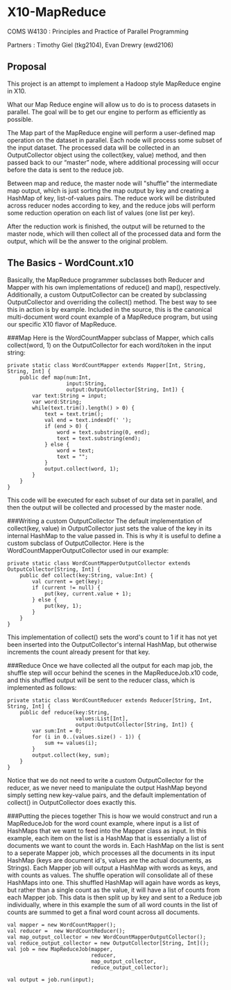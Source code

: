 X10-MapReduce
=============
COMS W4130 : Principles and Practice of Parallel Programming

Partners : Timothy Giel (tkg2104), Evan Drewry (ewd2106)

Proposal
--------
This project is an attempt to implement a Hadoop style MapReduce engine in X10.

What our Map Reduce engine will allow us to do is to process datasets in parallel.
The goal will be to get our engine to perform as efficiently as possible.

The Map part of the MapReduce engine will perform a user-defined map operation on
the dataset in parallel. Each node will process some subset of the input dataset. 
The processed data will be collected in an OutputCollector object using the
collect(key, value) method, and then passed back to our “master” node, where
additional processing will occur before the data is sent to the reduce job.

Between map and reduce, the master node will "shuffle" the intermediate map output,
which is just sorting the map output by key and creating a HashMap of key, 
list-of-values pairs. The reduce work will be distributed across reducer nodes
according to key, and the reduce jobs will perform some reduction operation on
each list of values (one list per key).

After the reduction work is finished, the output will be returned to the master
node, which will then collect all of the processed data and form the output, which
will be the answer to the original problem.


The Basics - WordCount.x10
--------------------------
Basically, the MapReduce programmer subclasses both Reducer and Mapper with his own
implementations of reduce() and map(), respectively. Additionally, a custom
OutputCollector can be created by subclassing OutputCollector and overriding
the collect() method. The best way to see this in action is by example. Included in 
the source, this is the canonical multi-document word count example of a MapReduce
program, but using our specific X10 flavor of MapReduce.

###Map
Here is the WordCountMapper subclass of Mapper, which calls collect(word, 1) on
the OutputCollector for each word/token in the input string:

    private static class WordCountMapper extends Mapper[Int, String, String, Int] {
        public def map(num:Int,
                       input:String,
                       output:OutputCollector[String, Int]) {
            var text:String = input;
            var word:String;
            while(text.trim().length() > 0) {
                text = text.trim();
                val end = text.indexOf(' ');
                if (end > 0) {
                    word = text.substring(0, end);
                    text = text.substring(end);
                } else {
                    word = text;
                    text = "";
                }
                output.collect(word, 1);
            }
        }
    }

This code will be executed for each subset of our data set in parallel, and
then the output will be collected and processed by the master node.

###Writing a custom OutputCollector
The default implementation of collect(key, value) in OutputCollector just sets the
value of the key in its internal HashMap to the value passed in. This is why it
is useful to define a custom subclass of OutputCollector. Here is the
WordCountMapperOutputCollector used in our example:

    private static class WordCountMapperOutputCollector extends OutputCollector[String, Int] {
        public def collect(key:String, value:Int) {
            val current = get(key);
            if (current != null) {
                put(key, current.value + 1);
            } else {
                put(key, 1);
            }
        }
    }

This implementation of collect() sets the word's count to 1 if it has not yet
been inserted into the OutputCollector's internal HashMap, but otherwise
increments the count already present for that key.

###Reduce
Once we have collected all the output for each map job, the shuffle step will
occur behind the scenes in the MapReduceJob.x10 code, and this shuffled output
will be sent to the reducer class, which is implemented as follows:

    private static class WordCountReducer extends Reducer[String, Int, String, Int] {
        public def reduce(key:String,
                          values:List[Int],
                          output:OutputCollector[String, Int]) {
            var sum:Int = 0;
            for (i in 0..(values.size() - 1)) {
                sum += values(i);
            }
            output.collect(key, sum);
        }
    }

Notice that we do not need to write a custom OutputCollector for the reducer, as we
never need to manipulate the output HashMap beyond simply setting new key-value
pairs, and the default implementation of collect() in OutputCollector does exactly
this. 

###Putting the pieces together
This is how we would construct and run a MapReduceJob for the word count example,
where input is a list of HashMaps that we want to feed into the Mapper class as
input. In this example, each item on the list is a HashMap that is essentially
a list of documents we want to count the words in. Each HashMap on the list is
sent to a seperate Mapper job, which processes all the documents in its input
HashMap (keys are document id's, values are the actual documents, as Strings).
Each Mapper job will output a HashMap with words as keys, and with counts as
values. The shuffle operation will consolidate all of these HashMaps into one.
This shuffled HashMap will again have words as keys, but rather than a single
count as the value, it will have a list of counts from each Mapper job. This
data is then split up by key and sent to a Reduce job individually, where in
this example the sum of all word counts in the list of counts are summed to get
a final word count across all documents.

    val mapper = new WordCountMapper();
    val reducer =  new WordCountReducer();
    val map_output_collector = new WordCountMapperOutputCollector();
    val reduce_output_collector = new OutputCollector[String, Int]();
    val job = new MapReduceJob(mapper,
                               reducer,
                               map_output_collector,
                               reduce_output_collector);

    val output = job.run(input);
